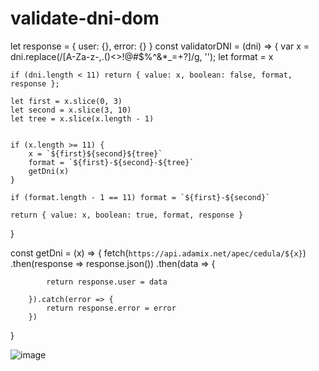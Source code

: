 # validate-dni-dom
let response = { user: {}, error: {} }
const validatorDNI = (dni) => {
    var x = dni.replace(/[A-Za-z-,.()<>!@#$%^&*_=+?]/g, '');
    let format = x

    if (dni.length < 11) return { value: x, boolean: false, format, response };

    let first = x.slice(0, 3)
    let second = x.slice(3, 10)
    let tree = x.slice(x.length - 1)


    if (x.length >= 11) {
        x = `${first}${second}${tree}`
        format = `${first}-${second}-${tree}`
        getDni(x)
    }

    if (format.length - 1 == 11) format = `${first}-${second}`

    return { value: x, boolean: true, format, response }

}

const getDni = (x) => {
    fetch(`https://api.adamix.net/apec/cedula/${x}`)
        .then(response => response.json())
        .then(data => {

            return response.user = data

        }).catch(error => {
            return response.error = error
        })
}


![image](https://user-images.githubusercontent.com/82691524/187324921-9d07ff39-c983-433a-9a1f-a1fedee3a0e3.png)

